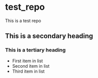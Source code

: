 # test_repo
This is a test repo

## This is a secondary heading
### This is a tertiary heading

* First item in list
* Second item in list
* Third item in list

